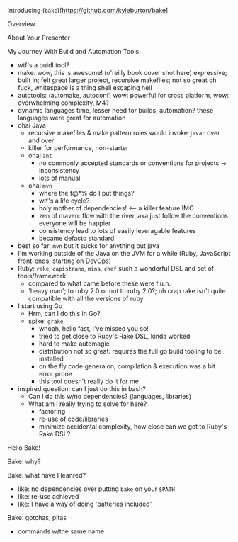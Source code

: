 Introducing (`bake`)[https://github.com/kyleburton/bake]

Overview

About Your Presenter

My Journey With Build and Automation Tools

* wtf's a buidl tool?
* make: wow, this is awesome! (o'reilly book cover shot here)
    expressive; built in; felt great
    larger project, recursive makefiles; not so great
    oh fuck, whitespace is a thing
    shell escaping hell
* autotools: (automake, autoconf) wow: powerful for cross platform, wow: overwhelming complexity, M4?
* dynamic languages time, lesser need for builds, automation?  these languages were great for automation
* ohai Java
  * recursive makefiles & make pattern rules would invoke `javac` over and over
  * killer for performance, non-starter
  * ohai `ant`
    * no commonly accepted standards or conventions for projects -> inconsistency
    * lots of manual
  * ohai `mvn`
    * where the f@*% do I put things?
    * wtf's a life cycle?
    * holy mother of dependencies!  &lt;-- a killer feature IMO
    * zen of maven: flow with the river, aka just follow the conventions everyone will be happier
    * consistency lead to lots of easily leveragable features
    * became defacto standard
* best so far: `mvn` but it sucks for anything but java
* I'm working outside of the Java on the JVM for a while (Ruby, JavaScript front-ends, starting on DevOps)
* Ruby: `rake`, `capistrano`, `mina`, `chef` such a wonderful DSL and set of tools/framework
  * compared to what came before these were f.u.n.
  * 'heavy man'; to ruby 2.0 or not to ruby 2.0?; oh crap rake isn't quite compatible with all the versions of ruby
* I start using Go
  * Hrm, can I do this in Go?
  * spike: `grake`
    * whoah, hello fast, I've missed you so!
    * tried to get close to Ruby's Rake DSL, kinda worked
    * hard to make automagic
    * distribution not so great: requires the full go build tooling to be installed
    * on the fly code generaion, compilation & execution was a bit error prone
    * this tool doesn't really do it for me
* inspired question: can I just do this in bash?
  * Can I do this w/no dependencies?  (languages, libraries)
  * What am I really trying to solve for here?
    * factoring
    * re-use of code/libraries
    * minimize accidental complexity, how close can we get to Ruby's Rake DSL?

Hello Bake!


Bake: why?

Bake: what have I leanred?

 * like: no dependencies over putting `bake` on your `$PATH`
 * like: re-use achieved
 * like: I have a way of doing 'batteries included'

Bake: gotchas, pitas

* commands w/the same name
